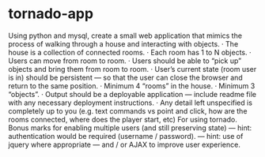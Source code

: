 # tornado-app

Using python and mysql, create a small web application that mimics the process of walking through a house and interacting with objects.
· The house is a collection of connected rooms.
· Each room has 1 to N objects.
· Users can move from room to room.
· Users should be able to “pick up” objects and bring them from room to room.
· User’s current state (room user is in) should be persistent — so that the user can close the browser and return to the same position.
· Minimum 4 “rooms” in the house.
· Minimum 3 “objects”.
· Output should be a deployable application — include readme file with any necessary deployment instructions.
· Any detail left unspecified is completely up to you (e.g. text commands vs point and click, how are the rooms connected, where does the player start, etc)
For using tornado.
Bonus marks for enabling multiple users (and still preserving state)
— hint: authentication would be required (username / password).
— hint: use of jquery where appropriate — and / or AJAX to improve user experience.
